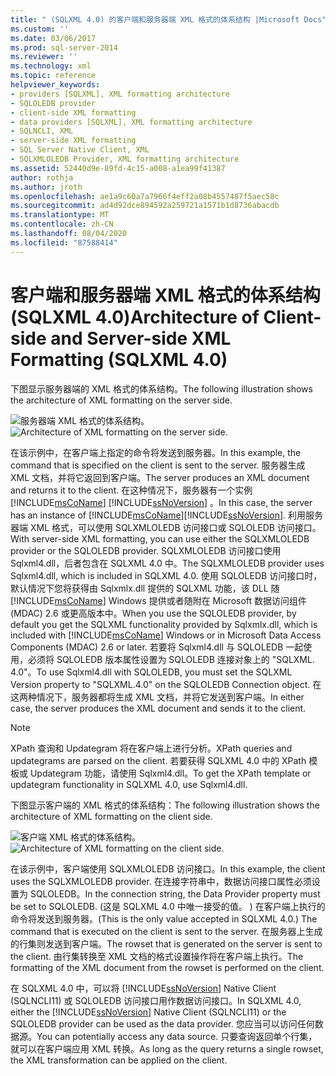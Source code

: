 ```yaml
---
title: " (SQLXML 4.0) 的客户端和服务器端 XML 格式的体系结构 |Microsoft Docs"
ms.custom: ''
ms.date: 03/06/2017
ms.prod: sql-server-2014
ms.reviewer: ''
ms.technology: xml
ms.topic: reference
helpviewer_keywords:
- providers [SQLXML], XML formatting architecture
- SQLOLEDB provider
- client-side XML formatting
- data providers [SQLXML], XML formatting architecture
- SQLNCLI, XML
- server-side XML formatting
- SQL Server Native Client, XML
- SQLXMLOLEDB Provider, XML formatting architecture
ms.assetid: 52440d9e-89fd-4c15-a008-a1ea99f41387
author: rothja
ms.author: jroth
ms.openlocfilehash: ae1a9c60a7a7966f4eff2a08b4557487f5aec58c
ms.sourcegitcommit: ad4d92dce894592a259721a1571b1d8736abacdb
ms.translationtype: MT
ms.contentlocale: zh-CN
ms.lasthandoff: 08/04/2020
ms.locfileid: "87588414"
---
```

# <a name="architecture-of-client-side-and-server-side-xml-formatting-sqlxml-40"></a><span data-ttu-id="86597-102">客户端和服务器端 XML 格式的体系结构 (SQLXML 4.0)</span><span class="sxs-lookup"><span data-stu-id="86597-102">Architecture of Client-side and Server-side XML Formatting (SQLXML 4.0)</span></span>
  <span data-ttu-id="86597-103">下图显示服务器端的 XML 格式的体系结构。</span><span class="sxs-lookup"><span data-stu-id="86597-103">The following illustration shows the architecture of XML formatting on the server side.</span></span>  
  
 <span data-ttu-id="86597-104">![服务器端 XML 格式的体系结构。](../../../database-engine/dev-guide/media/serversidexml.gif "服务器端 XML 格式的体系结构。")</span><span class="sxs-lookup"><span data-stu-id="86597-104">![Architecture of XML formatting on the server side.](../../../database-engine/dev-guide/media/serversidexml.gif "Architecture of XML formatting on the server side.")</span></span>  
  
 <span data-ttu-id="86597-105">在该示例中，在客户端上指定的命令将发送到服务器。</span><span class="sxs-lookup"><span data-stu-id="86597-105">In this example, the command that is specified on the client is sent to the server.</span></span> <span data-ttu-id="86597-106">服务器生成 XML 文档，并将它返回到客户端。</span><span class="sxs-lookup"><span data-stu-id="86597-106">The server produces an XML document and returns it to the client.</span></span> <span data-ttu-id="86597-107">在这种情况下，服务器有一个实例 [!INCLUDE[msCoName](../../../includes/msconame-md.md)] [!INCLUDE[ssNoVersion](../../../includes/ssnoversion-md.md)] 。</span><span class="sxs-lookup"><span data-stu-id="86597-107">In this case, the server has an instance of [!INCLUDE[msCoName](../../../includes/msconame-md.md)][!INCLUDE[ssNoVersion](../../../includes/ssnoversion-md.md)].</span></span> <span data-ttu-id="86597-108">利用服务器端 XML 格式，可以使用 SQLXMLOLEDB 访问接口或 SQLOLEDB 访问接口。</span><span class="sxs-lookup"><span data-stu-id="86597-108">With server-side XML formatting, you can use either the SQLXMLOLEDB provider or the SQLOLEDB provider.</span></span>  <span data-ttu-id="86597-109">SQLXMLOLEDB 访问接口使用 Sqlxml4.dll，后者包含在 SQLXML 4.0 中。</span><span class="sxs-lookup"><span data-stu-id="86597-109">The SQLXMLOLEDB provider uses Sqlxml4.dll, which is included in SQLXML 4.0.</span></span> <span data-ttu-id="86597-110">使用 SQLOLEDB 访问接口时，默认情况下您将获得由 Sqlxmlx.dll 提供的 SQLXML 功能，该 DLL 随 [!INCLUDE[msCoName](../../../includes/msconame-md.md)] Windows 提供或者随附在 Microsoft 数据访问组件 (MDAC) 2.6 或更高版本中。</span><span class="sxs-lookup"><span data-stu-id="86597-110">When you use the SQLOLEDB provider, by default you get the SQLXML functionality provided by Sqlxmlx.dll, which is included with [!INCLUDE[msCoName](../../../includes/msconame-md.md)] Windows or in Microsoft Data Access Components (MDAC) 2.6 or later.</span></span> <span data-ttu-id="86597-111">若要将 Sqlxml4.dll 与 SQLOLEDB 一起使用，必须将 SQLOLEDB 版本属性设置为 SQLOLEDB 连接对象上的 "SQLXML. 4.0"。</span><span class="sxs-lookup"><span data-stu-id="86597-111">To use Sqlxml4.dll with SQLOLEDB, you must set the SQLXML Version property to "SQLXML.4.0" on the SQLOLEDB Connection object.</span></span> <span data-ttu-id="86597-112">在这两种情况下，服务器都将生成 XML 文档，并将它发送到客户端。</span><span class="sxs-lookup"><span data-stu-id="86597-112">In either case, the server produces the XML document and sends it to the client.</span></span>  
  
> [!NOTE]  
>  <span data-ttu-id="86597-113">XPath 查询和 Updategram 将在客户端上进行分析。</span><span class="sxs-lookup"><span data-stu-id="86597-113">XPath queries and updategrams are parsed on the client.</span></span> <span data-ttu-id="86597-114">若要获得 SQLXML 4.0 中的 XPath 模板或 Updategram 功能，请使用 Sqlxml4.dll。</span><span class="sxs-lookup"><span data-stu-id="86597-114">To get the XPath template or updategram functionality in SQLXML 4.0, use Sqlxml4.dll.</span></span>  
  
 <span data-ttu-id="86597-115">下图显示客户端的 XML 格式的体系结构：</span><span class="sxs-lookup"><span data-stu-id="86597-115">The following illustration shows the architecture of XML formatting on the client side.</span></span>  
  
 <span data-ttu-id="86597-116">![客户端 XML 格式的体系结构。](../../../database-engine/dev-guide/media/clientsidexml.gif "客户端 XML 格式的体系结构。")</span><span class="sxs-lookup"><span data-stu-id="86597-116">![Architecture of XML formatting on the client side.](../../../database-engine/dev-guide/media/clientsidexml.gif "Architecture of XML formatting on the client side.")</span></span>  
  
 <span data-ttu-id="86597-117">在该示例中，客户端使用 SQLXMLOLEDB 访问接口。</span><span class="sxs-lookup"><span data-stu-id="86597-117">In this example, the client uses the SQLXMLOLEDB provider.</span></span> <span data-ttu-id="86597-118">在连接字符串中，数据访问接口属性必须设置为 SQLOLEDB。</span><span class="sxs-lookup"><span data-stu-id="86597-118">In the connection string, the Data Provider property must be set to SQLOLEDB.</span></span> <span data-ttu-id="86597-119"> (这是 SQLXML 4.0 中唯一接受的值。 ) 在客户端上执行的命令将发送到服务器。</span><span class="sxs-lookup"><span data-stu-id="86597-119">(This is the only value accepted in SQLXML 4.0.) The command that is executed on the client is sent to the server.</span></span> <span data-ttu-id="86597-120">在服务器上生成的行集则发送到客户端。</span><span class="sxs-lookup"><span data-stu-id="86597-120">The rowset that is generated on the server is sent to the client.</span></span> <span data-ttu-id="86597-121">由行集转换至 XML 文档的格式设置操作将在客户端上执行。</span><span class="sxs-lookup"><span data-stu-id="86597-121">The formatting of the XML document from the rowset is performed on the client.</span></span>  
  
 <span data-ttu-id="86597-122">在 SQLXML 4.0 中，可以将 [!INCLUDE[ssNoVersion](../../../includes/ssnoversion-md.md)] Native Client (SQLNCLI11) 或 SQLOLEDB 访问接口用作数据访问接口。</span><span class="sxs-lookup"><span data-stu-id="86597-122">In SQLXML 4.0, either the [!INCLUDE[ssNoVersion](../../../includes/ssnoversion-md.md)] Native Client (SQLNCLI11) or the SQLOLEDB provider can be used as the data provider.</span></span> <span data-ttu-id="86597-123">您应当可以访问任何数据源。</span><span class="sxs-lookup"><span data-stu-id="86597-123">You can potentially access any data source.</span></span> <span data-ttu-id="86597-124">只要查询返回单个行集，就可以在客户端应用 XML 转换。</span><span class="sxs-lookup"><span data-stu-id="86597-124">As long as the query returns a single rowset, the XML transformation can be applied on the client.</span></span>  
  
  
